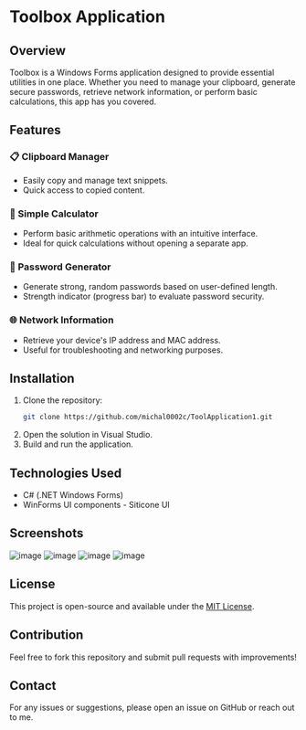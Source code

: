 # Toolbox Application
## Overview
Toolbox is a Windows Forms application designed to provide essential utilities in one place. Whether you need to manage your clipboard, generate secure passwords, retrieve network information, or perform basic calculations, this app has you covered.

## Features

### 📋 Clipboard Manager
- Easily copy and manage text snippets.
- Quick access to copied content.

### 🧮 Simple Calculator
- Perform basic arithmetic operations with an intuitive interface.
- Ideal for quick calculations without opening a separate app.

### 🔑 Password Generator
- Generate strong, random passwords based on user-defined length.
- Strength indicator (progress bar) to evaluate password security.

### 🌐 Network Information
- Retrieve your device's IP address and MAC address.
- Useful for troubleshooting and networking purposes.

## Installation
1. Clone the repository:
   ```sh
   git clone https://github.com/michal0002c/ToolApplication1.git
   ```
2. Open the solution in Visual Studio.
3. Build and run the application.

## Technologies Used
- C# (.NET Windows Forms)
- WinForms UI components - Siticone UI


## Screenshots
![image](https://github.com/user-attachments/assets/37ef66df-25d8-4c0d-afa8-43b2143ec92d)
![image](https://github.com/user-attachments/assets/f664a3f7-6c66-49e4-961f-882f40f34031)
![image](https://github.com/user-attachments/assets/0fd9d804-2929-4a93-8eda-36811016aa0c)
![image](https://github.com/user-attachments/assets/c18946ea-7284-44da-860e-1f6a5e6c9049)



## License
This project is open-source and available under the [MIT License](LICENSE).

## Contribution
Feel free to fork this repository and submit pull requests with improvements!

## Contact
For any issues or suggestions, please open an issue on GitHub or reach out to me.

